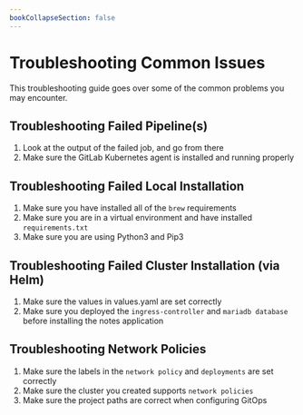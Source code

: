 ```yaml
---
bookCollapseSection: false
---
```


# Troubleshooting Common Issues

This troubleshooting guide goes over some of the common problems you may encounter.

## Troubleshooting Failed Pipeline(s)

1. Look at the output of the failed job, and go from there
2. Make sure the GitLab Kubernetes agent is installed and running properly

## Troubleshooting Failed Local Installation

1. Make sure you have installed all of the `brew` requirements
2. Make sure you are in a virtual environment and have installed `requirements.txt`
3. Make sure you are using Python3 and Pip3

## Troubleshooting Failed Cluster Installation (via Helm)

1. Make sure the values in values.yaml are set correctly
2. Make sure you deployed the `ingress-controller` and `mariadb database` before installing the notes application

## Troubleshooting Network Policies

1. Make sure the labels in the `network policy` and `deployments` are set correctly
2. Make sure the cluster you created supports `network policies`
3. Make sure the project paths are correct when configuring GitOps
